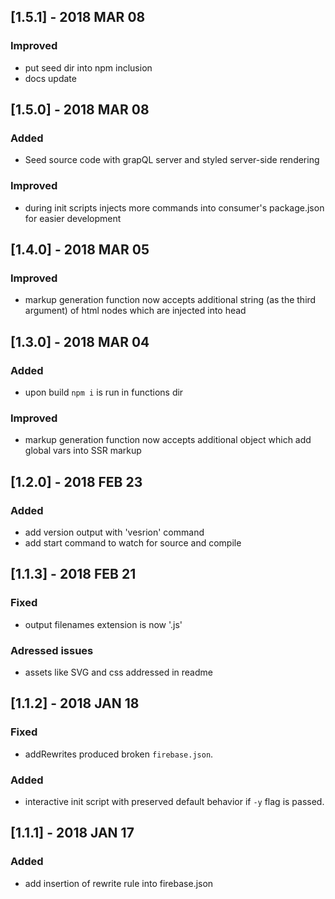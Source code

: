 ## [1.5.1] - 2018 MAR 08
### Improved
- put seed dir into npm inclusion
- docs update

## [1.5.0] - 2018 MAR 08
### Added
- Seed source code with grapQL server and styled server-side rendering
### Improved
- during init scripts injects more commands into consumer's package.json for easier development

## [1.4.0] - 2018 MAR 05
### Improved
- markup generation function now accepts additional string (as the third argument) of html nodes which are injected into head

## [1.3.0] - 2018 MAR 04
### Added
- upon build `npm i` is run in functions dir
### Improved
- markup generation function now accepts additional object which add global vars into SSR markup

## [1.2.0] - 2018 FEB 23
### Added
- add version output with 'vesrion' command
- add start command to watch for source and compile

## [1.1.3] - 2018 FEB 21
### Fixed
- output filenames extension is now '.js'
### Adressed issues
- assets like SVG and css addressed in readme

## [1.1.2] - 2018 JAN 18
### Fixed
- addRewrites produced broken `firebase.json`.
### Added
- interactive init script with preserved default behavior if `-y` flag is passed.

## [1.1.1] - 2018 JAN 17
### Added
- add insertion of rewrite rule into firebase.json
